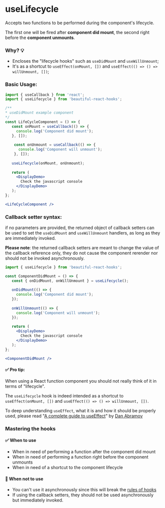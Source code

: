 # useLifecycle

Accepts two functions to be performed during the component's lifecycle.
 
The first one will be fired after **component did mount**, the second right before the **component unmounts**.

### Why? 💡

- Encloses the "lifecycle hooks" such as `useDidMount` and `useWillUnmount`;
- It's as a shortcut to `useEffect(onMount, [])` and `useEffect(() => () => willUnmount, [])`;


### Basic Usage:

```jsx harmony
import { useCallback } from 'react';
import { useLifecycle } from 'beautiful-react-hooks'; 

/**
* useDidMount example component
*/
const LifeCycleComponent = () => {   
   const onMount = useCallback(() => {
     console.log('Component did mount');
   }, []);
   
    const onUnmount = useCallback(() => {
      console.log('Component will unmount');
    }, []);
   
   useLifecycle(onMount, onUnmount); 
      
   return (
     <DisplayDemo>
       Check the javascript console
     </DisplayDemo>
   );
};

<LifeCycleComponent />
```

### Callback setter syntax:

if no parameters are provided, the returned object of callback setters can be used to 
set the `useDidMount` and `useWillUnmount` handlers, as long as they are immediately invoked.

**Please note**: the returned callback setters are meant to change the value of the callback reference only, they do not 
cause the component rerender nor should not be invoked asynchronously.

```jsx harmony
import { useLifecycle } from 'beautiful-react-hooks'; 

const ComponentDidMount = () => {
   const { onDidMount, onWillUnmount } = useLifecycle(); 
   
   onDidMount(() => {
     console.log('Component did mount');
   });
   
   onWillUnmount(() => {
     console.log('Component will unmount');
   });
      
   return (
     <DisplayDemo>
       Check the javascript console
     </DisplayDemo>
   );
};

<ComponentDidMount />
```

#### ✅ Pro tip:

When using a React function component you should not really think of it in terms of "lifecycle".

The `useLifecycle` hook is indeed intended as a shortcut to  `useEffect(onMount, [])` and 
`useEffect(() => () => willUnmount, [])`.

To deep understanding `useEffect`, what it is and how it should be properly used, please read
"[A complete guide to useEffect](https://overreacted.io/a-complete-guide-to-useeffect/)"
by [Dan Abramov](https://twitter.com/dan_abramov)

### Mastering the hooks

#### ✅ When to use
 
- When in need of performing a function after the component did mount
- When in need of performing a function right before the component unmounts
- When in need of a shortcut to the component lifecycle

#### 🛑 When not to use

- You can't use it asynchronously since this will break the [rules of hooks](https://reactjs.org/docs/hooks-rules.html)
- If using the callback setters, they should not be used asynchronously but immediately invoked.
